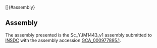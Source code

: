 []{#assembly}

Assembly
--------

The assembly presented is the Sc\_YJM1443\_v1 assembly submitted to
[INSDC](http://www.insdc.org) with the assembly accession
[GCA\_000977895.1](http://www.ebi.ac.uk/ena/data/view/GCA_000977895.1).
